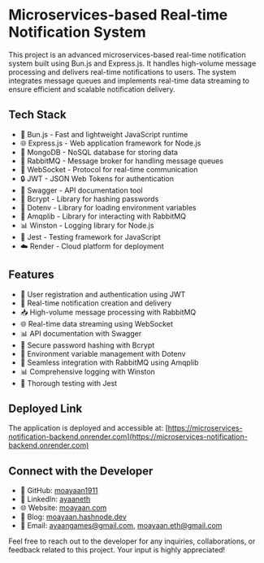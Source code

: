 <!-- @format -->

# Microservices-based Real-time Notification System

This project is an advanced microservices-based real-time notification system built using Bun.js and Express.js. It handles high-volume message processing and delivers real-time notifications to users. The system integrates message queues and implements real-time data streaming to ensure efficient and scalable notification delivery.

## Tech Stack

- 🚀 Bun.js - Fast and lightweight JavaScript runtime
- 🌐 Express.js - Web application framework for Node.js
- 🍃 MongoDB - NoSQL database for storing data
- 🐇 RabbitMQ - Message broker for handling message queues
- 🔌 WebSocket - Protocol for real-time communication
- 🔒 JWT - JSON Web Tokens for authentication
- 📝 Swagger - API documentation tool
- 🔑 Bcrypt - Library for hashing passwords
- 🌿 Dotenv - Library for loading environment variables
- 📨 Amqplib - Library for interacting with RabbitMQ
- 📊 Winston - Logging library for Node.js
- 🧪 Jest - Testing framework for JavaScript
- ☁️ Render - Cloud platform for deployment

## Features

- 📨 User registration and authentication using JWT
- 🔔 Real-time notification creation and delivery
- 📥 High-volume message processing with RabbitMQ
- 🌐 Real-time data streaming using WebSocket
- 📊 API documentation with Swagger
- 🔑 Secure password hashing with Bcrypt
- 🌿 Environment variable management with Dotenv
- 📨 Seamless integration with RabbitMQ using Amqplib
- 📊 Comprehensive logging with Winston
- 🧪 Thorough testing with Jest

## Deployed Link

The application is deployed and accessible at: [https://microservices-notification-backend.onrender.com](https://microservices-notification-backend.onrender.com)

## Connect with the Developer

- 🐙 GitHub: [moayaan1911](https://github.com/moayaan1911)
- 💼 LinkedIn: [ayaaneth](https://www.linkedin.com/in/ayaaneth/)
- 🌐 Website: [moayaan.com](https://moayaan.com)
- 📝 Blog: [moayaan.hashnode.dev](https://moayaan.hashnode.dev)
- 📧 Email: [ayaangames@gmail.com](mailto:ayaangames@gmail.com), [moayaan.eth@gmail.com](mailto:moayaan.eth@gmail.com)

Feel free to reach out to the developer for any inquiries, collaborations, or feedback related to this project. Your input is highly appreciated!
